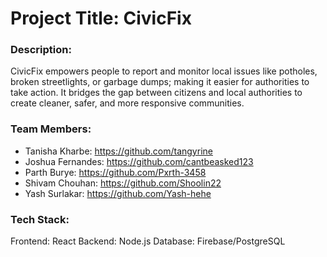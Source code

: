 # Project Title: CivicFix

### Description:
CivicFix empowers people to report and monitor local issues like potholes, broken streetlights, or garbage dumps; making it easier for authorities to take action. It bridges the gap between citizens and local authorities to create cleaner, safer, and more responsive communities.

### Team Members:
- Tanisha Kharbe: https://github.com/tangyrine
- Joshua Fernandes: https://github.com/cantbeasked123
- Parth Burye: https://github.com/Pxrth-3458
- Shivam Chouhan: https://github.com/Shoolin22
- Yash Surlakar: https://github.com/Yash-hehe

### Tech Stack: 
Frontend: React
Backend: Node.js
Database: Firebase/PostgreSQL
